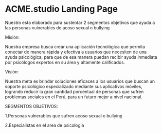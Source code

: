 # ACME.studio Landing Page
Nuestro esta elaborado para sustentar 2 segmentos objetivos que ayuda a las personas vulnerables de acoso sexual o bullying

Misión:

Nuestra empresa busca crear una aplicación tecnológica que permita conectar de manera rápida y efectiva a usuarios que necesiten de una ayuda psicológica, para que de esa manera puedan recibir ayuda inmediata por psicólogos expertos en su área y altamente calificados.

Visión:

Nuestra meta es brindar soluciones eficaces a los usuarios que buscan un soporte psicológico especializado mediante sus aplicativos móviles, logrando reducir la gran cantidad porcentual de personas que sufren problemas sociales en el Perú, para un futuro mejor a nivel nacional.

SEGMENTOS OBJETIVOS:

1.Personas vulnerables que sufren acoso sexual o bullying

2.Especialistas en el area de psicologia
